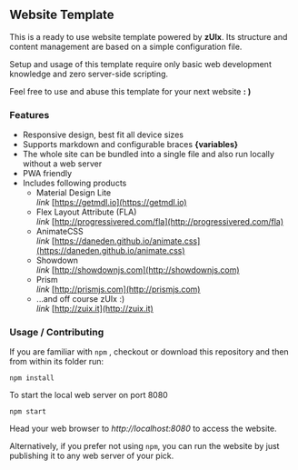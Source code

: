 ## Website Template

This is a ready to use website template powered by **zUIx**.
Its structure and content management are based on a simple configuration file.

Setup and usage of this template require only basic web development
knowledge and zero server-side scripting.

Feel free to use and abuse this template for your next website **: )**

### Features

- Responsive design, best fit all device sizes
- Supports markdown and configurable braces **{variables}**
- The whole site can be bundled into a single file
  and also run locally without a web server
- PWA friendly
- Includes following products
    - Material Design Lite<br/>
      <i class="material-icons">link</i> [https://getmdl.io](https://getmdl.io)
    - Flex Layout Attribute (FLA)<br/>
      <i class="material-icons">link</i> [http://progressivered.com/fla](http://progressivered.com/fla)
    - AnimateCSS<br/>
      <i class="material-icons">link</i> [https://daneden.github.io/animate.css](https://daneden.github.io/animate.css)
    - Showdown<br/>
      <i class="material-icons">link</i> [http://showdownjs.com](http://showdownjs.com)
    - Prism<br/>
      <i class="material-icons">link</i> [http://prismjs.com](http://prismjs.com)
    - ...and off course zUIx :)<br/>
      <i class="material-icons">link</i> [http://zuix.it](http://zuix.it)

### Usage / Contributing

If you are familiar with `npm` , checkout or download this repository and then from
within its folder run:

```shell
npm install
```

To start the local web server on port 8080

```shell
npm start
```

Head your web browser to *http://localhost:8080* to access the website.

Alternatively, if you prefer not using `npm`, you can run the website
by just publishing it to any web server of your pick.
